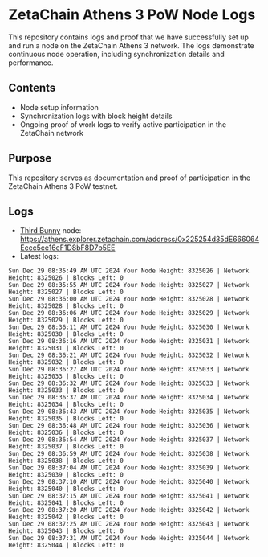 # ZetaChain Athens 3 PoW Node Logs
This repository contains logs and proof that we have successfully set up and run a node on the ZetaChain Athens 3 network. The logs demonstrate continuous node operation, including synchronization details and performance.

## Contents
- Node setup information
- Synchronization logs with block height details
- Ongoing proof of work logs to verify active participation in the ZetaChain network

## Purpose
This repository serves as documentation and proof of participation in the ZetaChain Athens 3 PoW testnet.

## Logs

- [Third Bunny](https://thirdbunny.xyz/) node: https://athens.explorer.zetachain.com/address/0x225254d35dE666064Eccc5ce16eF1D8bF8D7b5EE
- Latest logs:
```
Sun Dec 29 08:35:49 AM UTC 2024 Your Node Height: 8325026 | Network Height: 8325026 | Blocks Left: 0
Sun Dec 29 08:35:55 AM UTC 2024 Your Node Height: 8325027 | Network Height: 8325027 | Blocks Left: 0
Sun Dec 29 08:36:00 AM UTC 2024 Your Node Height: 8325028 | Network Height: 8325028 | Blocks Left: 0
Sun Dec 29 08:36:06 AM UTC 2024 Your Node Height: 8325029 | Network Height: 8325029 | Blocks Left: 0
Sun Dec 29 08:36:11 AM UTC 2024 Your Node Height: 8325030 | Network Height: 8325030 | Blocks Left: 0
Sun Dec 29 08:36:16 AM UTC 2024 Your Node Height: 8325031 | Network Height: 8325031 | Blocks Left: 0
Sun Dec 29 08:36:21 AM UTC 2024 Your Node Height: 8325032 | Network Height: 8325032 | Blocks Left: 0
Sun Dec 29 08:36:27 AM UTC 2024 Your Node Height: 8325033 | Network Height: 8325033 | Blocks Left: 0
Sun Dec 29 08:36:32 AM UTC 2024 Your Node Height: 8325033 | Network Height: 8325033 | Blocks Left: 0
Sun Dec 29 08:36:37 AM UTC 2024 Your Node Height: 8325034 | Network Height: 8325034 | Blocks Left: 0
Sun Dec 29 08:36:43 AM UTC 2024 Your Node Height: 8325035 | Network Height: 8325035 | Blocks Left: 0
Sun Dec 29 08:36:48 AM UTC 2024 Your Node Height: 8325036 | Network Height: 8325036 | Blocks Left: 0
Sun Dec 29 08:36:54 AM UTC 2024 Your Node Height: 8325037 | Network Height: 8325037 | Blocks Left: 0
Sun Dec 29 08:36:59 AM UTC 2024 Your Node Height: 8325038 | Network Height: 8325038 | Blocks Left: 0
Sun Dec 29 08:37:04 AM UTC 2024 Your Node Height: 8325039 | Network Height: 8325039 | Blocks Left: 0
Sun Dec 29 08:37:10 AM UTC 2024 Your Node Height: 8325040 | Network Height: 8325040 | Blocks Left: 0
Sun Dec 29 08:37:15 AM UTC 2024 Your Node Height: 8325041 | Network Height: 8325041 | Blocks Left: 0
Sun Dec 29 08:37:20 AM UTC 2024 Your Node Height: 8325042 | Network Height: 8325042 | Blocks Left: 0
Sun Dec 29 08:37:25 AM UTC 2024 Your Node Height: 8325043 | Network Height: 8325043 | Blocks Left: 0
Sun Dec 29 08:37:31 AM UTC 2024 Your Node Height: 8325044 | Network Height: 8325044 | Blocks Left: 0
```

